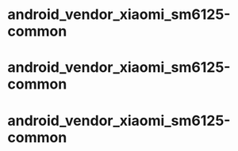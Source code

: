 # android_vendor_xiaomi_sm6125-common
# android_vendor_xiaomi_sm6125-common
# android_vendor_xiaomi_sm6125-common
